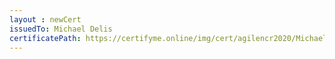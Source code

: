 ```yaml
--- 
layout : newCert 
issuedTo: Michael Delis 
certificatePath: https://certifyme.online/img/cert/agilencr2020/MichaelDelis_d24ae.png
--- 
```

